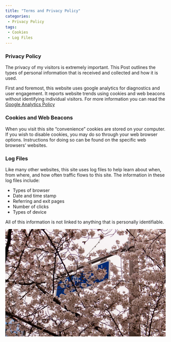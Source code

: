 ```yaml
---
title: "Terms and Privacy Policy"
categories:
 - Privacy Policy
tags:
 - Cookies
 - Log Files
---
```


### Privacy Policy

The privacy of my visitors is extremely important. This Post outlines the types of personal information that is received and collected and how it is used.

First and foremost, this website uses google analytics for diagnostics and user engagement. It reports website trends using cookies and web beacons without identifying individual visitors. For more information you can read the [Google Analytics Policy](https://policies.google.com/technologies/partner-sites)

### Cookies and Web Beacons

When you visit this site “convenience” cookies are stored on your computer. If you wish to disable cookies, you may do so through your web browser options. Instructions for doing so can be found on the specific web browsers’ websites.

### Log Files

Like many other websites, this site uses log files to help learn about when, from where, and how often traffic flows to this site. The information in these log files include:

+ Types of browser
+ Date and time stamp
+ Referring and exit pages
+ Number of clicks
+ Types of device

All of this information is not linked to anything that is personally identifiable.

![Korean Moonlight](/assets/images/SMM_Background.jpg "Sensing a summer breeze")

